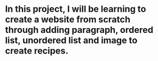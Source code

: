 
# In this project, I will be learning to create a website from scratch through adding paragraph, ordered list, unordered list and image to create recipes. 
